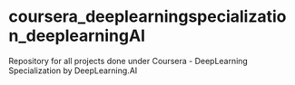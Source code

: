 # coursera_deeplearningspecialization_deeplearningAI
 Repository for all projects done under Coursera - DeepLearning Specialization by DeepLearning.AI
